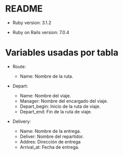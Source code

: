 # README

* Ruby version: 3.1.2

* Ruby on Rails version: 7.0.4

# Variables usadas por tabla

* Route:
	* Name: Nombre de la ruta. 

* Depart:
	* Name: Nombre del viaje.
	* Manager: Nombre del encargado del viaje.
	* Depart_begin: Inicio de la ruta de viaje.
	* Depart_end: Fin de la ruta de viaje.
* Delivery:
	* Name: Nombre de la entrega.
	* Deliver: Nombre del repartidor.
	* Addres: Dirección de entrega
	* Arrival_at: Fecha de entrega.

